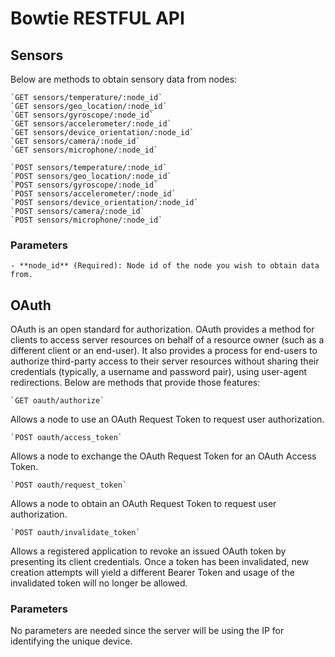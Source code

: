 # Bowtie RESTFUL API
## Sensors
Below are methods to obtain sensory data from nodes:

    `GET sensors/temperature/:node_id`
    `GET sensors/geo_location/:node_id`
    `GET sensors/gyroscope/:node_id`
    `GET sensors/accelerometer/:node_id`
    `GET sensors/device_orientation/:node_id`
    `GET sensors/camera/:node_id`
    `GET sensors/microphone/:node_id`

    `POST sensors/temperature/:node_id`
    `POST sensors/geo_location/:node_id`
    `POST sensors/gyroscope/:node_id`
    `POST sensors/accelerometer/:node_id`
    `POST sensors/device_orientation/:node_id`
    `POST sensors/camera/:node_id`
    `POST sensors/microphone/:node_id`

### Parameters
    - **node_id** (Required): Node id of the node you wish to obtain data from.


## OAuth
OAuth is an open standard for authorization. OAuth provides a method for
clients to access server resources on behalf of a resource owner (such as a
different client or an end-user). It also provides a process for end-users to
authorize third-party access to their server resources without sharing their
credentials (typically, a username and password pair), using user-agent
redirections. Below are methods that provide those features:

    `GET oauth/authorize`

Allows a node to use an OAuth Request Token to request user authorization.

    `POST oauth/access_token`

Allows a node to exchange the OAuth Request Token for an OAuth Access Token.

    `POST oauth/request_token`

Allows a node to obtain an OAuth Request Token to request user authorization.

    `POST oauth/invalidate_token`

Allows a registered application to revoke an issued OAuth token by presenting
its client credentials. Once a token has been invalidated, new creation
attempts will yield a different Bearer Token and usage of the invalidated token
will no longer be allowed.

### Parameters
No parameters are needed since the server will be using the IP for identifying
the unique device.
